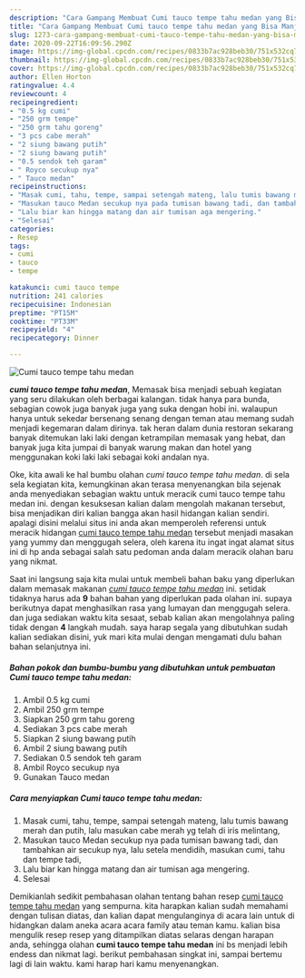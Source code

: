 ```yaml
---
description: "Cara Gampang Membuat Cumi tauco tempe tahu medan yang Bisa Manjain Lidah"
title: "Cara Gampang Membuat Cumi tauco tempe tahu medan yang Bisa Manjain Lidah"
slug: 1273-cara-gampang-membuat-cumi-tauco-tempe-tahu-medan-yang-bisa-manjain-lidah
date: 2020-09-22T16:09:56.290Z
image: https://img-global.cpcdn.com/recipes/0833b7ac928beb30/751x532cq70/cumi-tauco-tempe-tahu-medan-foto-resep-utama.jpg
thumbnail: https://img-global.cpcdn.com/recipes/0833b7ac928beb30/751x532cq70/cumi-tauco-tempe-tahu-medan-foto-resep-utama.jpg
cover: https://img-global.cpcdn.com/recipes/0833b7ac928beb30/751x532cq70/cumi-tauco-tempe-tahu-medan-foto-resep-utama.jpg
author: Ellen Horton
ratingvalue: 4.4
reviewcount: 4
recipeingredient:
- "0.5 kg cumi"
- "250 grm tempe"
- "250 grm tahu goreng"
- "3 pcs cabe merah"
- "2 siung bawang putih"
- "2 siung bawang putih"
- "0.5 sendok teh garam"
- " Royco secukup nya"
- " Tauco medan"
recipeinstructions:
- "Masak cumi, tahu, tempe, sampai setengah mateng, lalu tumis bawang merah dan putih, lalu masukan cabe merah yg telah di iris melintang,"
- "Masukan tauco Medan secukup nya pada tumisan bawang tadi, dan tambahkan air secukup nya, lalu setela mendidih, masukan cumi, tahu dan tempe tadi,"
- "Lalu biar kan hingga matang dan air tumisan aga mengering."
- "Selesai"
categories:
- Resep
tags:
- cumi
- tauco
- tempe

katakunci: cumi tauco tempe 
nutrition: 241 calories
recipecuisine: Indonesian
preptime: "PT15M"
cooktime: "PT33M"
recipeyield: "4"
recipecategory: Dinner

---
```



![Cumi tauco tempe tahu medan](https://img-global.cpcdn.com/recipes/0833b7ac928beb30/751x532cq70/cumi-tauco-tempe-tahu-medan-foto-resep-utama.jpg)

<b><i>cumi tauco tempe tahu medan</i></b>, Memasak bisa menjadi sebuah kegiatan yang seru dilakukan oleh berbagai kalangan. tidak hanya para bunda, sebagian cowok juga banyak juga yang suka dengan hobi ini. walaupun hanya untuk sekedar bersenang senang dengan teman atau memang sudah menjadi kegemaran dalam dirinya. tak heran dalam dunia restoran sekarang banyak ditemukan laki laki dengan ketrampilan memasak yang hebat, dan banyak juga kita jumpai di banyak warung makan dan hotel yang menggunakan koki laki laki sebagai koki andalan nya.



Oke, kita awali ke hal bumbu olahan <i>cumi tauco tempe tahu medan</i>. di sela sela kegiatan kita, kemungkinan akan terasa menyenangkan bila sejenak anda menyediakan sebagian waktu untuk meracik cumi tauco tempe tahu medan ini. dengan kesuksesan kalian dalam mengolah makanan tersebut, bisa menjadikan diri kalian bangga akan hasil hidangan kalian sendiri. apalagi disini melalui situs ini anda akan memperoleh referensi untuk meracik hidangan <u>cumi tauco tempe tahu medan</u> tersebut menjadi masakan yang yummy dan menggugah selera, oleh karena itu ingat ingat alamat situs ini di hp anda sebagai salah satu pedoman anda dalam meracik olahan baru yang nikmat.


Saat ini langsung saja kita mulai untuk membeli bahan baku yang diperlukan dalam memasak makanan <u><i>cumi tauco tempe tahu medan</i></u> ini. setidak tidaknya harus ada <b>9</b> bahan bahan yang diperlukan pada olahan ini. supaya berikutnya dapat menghasilkan rasa yang lumayan dan menggugah selera. dan juga sediakan waktu kita sesaat, sebab kalian akan mengolahnya paling tidak dengan <b>4</b> langkah mudah. saya harap segala yang dibutuhkan sudah kalian sediakan disini, yuk mari kita mulai dengan mengamati dulu bahan bahan selanjutnya ini.

<!--inarticleads1-->

##### Bahan pokok dan bumbu-bumbu yang dibutuhkan untuk pembuatan Cumi tauco tempe tahu medan:

1. Ambil 0.5 kg cumi
1. Ambil 250 grm tempe
1. Siapkan 250 grm tahu goreng
1. Sediakan 3 pcs cabe merah
1. Siapkan 2 siung bawang putih
1. Ambil 2 siung bawang putih
1. Sediakan 0.5 sendok teh garam
1. Ambil  Royco secukup nya
1. Gunakan  Tauco medan




<!--inarticleads2-->

##### Cara menyiapkan Cumi tauco tempe tahu medan:

1. Masak cumi, tahu, tempe, sampai setengah mateng, lalu tumis bawang merah dan putih, lalu masukan cabe merah yg telah di iris melintang,
1. Masukan tauco Medan secukup nya pada tumisan bawang tadi, dan tambahkan air secukup nya, lalu setela mendidih, masukan cumi, tahu dan tempe tadi,
1. Lalu biar kan hingga matang dan air tumisan aga mengering.
1. Selesai




Demikianlah sedikit pembahasan olahan tentang bahan resep <u>cumi tauco tempe tahu medan</u> yang sempurna. kita harapkan kalian sudah memahami dengan tulisan diatas, dan kalian dapat mengulanginya di acara lain untuk di hidangkan dalam aneka acara acara family atau teman kamu. kalian bisa mengulik resep resep yang ditampilkan diatas selaras dengan harapan anda, sehingga olahan <b>cumi tauco tempe tahu medan</b> ini bs menjadi lebih endess dan nikmat lagi. berikut pembahasan singkat ini, sampai bertemu lagi di lain waktu. kami harap hari kamu menyenangkan.
